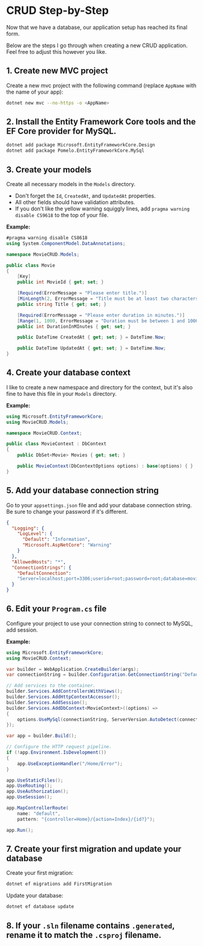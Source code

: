 # CRUD Step-by-Step
Now that we have a database, our application setup has reached its final form.

Below are the steps I go through when creating a new CRUD application. Feel free to adjust this however you like.

## 1. Create new MVC project
Create a new mvc project with the following command (replace `AppName` with the name of your app):
```bash
dotnet new mvc --no-https -o <AppName>
```
## 2. Install the Entity Framework Core tools and the EF Core provider for MySQL.
```bash
dotnet add package Microsoft.EntityFrameworkCore.Design
dotnet add package Pomelo.EntityFrameworkCore.MySql
```
## 3. Create your models
Create all necessary models in the `Models` directory.
- Don't forget the `Id`, `CreatedAt`, and `UpdatedAt` properties. 
- All other fields should have validation attributes.
- If you don't like the yellow warning squiggly lines, add `pragma warning disable CS9618` to the top of your file.

**Example:**
```cs
#pragma warning disable CS8618
using System.ComponentModel.DataAnnotations;

namespace MovieCRUD.Models;

public class Movie
{
    [Key]
    public int MovieId { get; set; }

    [Required(ErrorMessage = "Please enter title.")]
    [MinLength(2, ErrorMessage = "Title must be at least two characters.")]
    public string Title { get; set; }

    [Required(ErrorMessage = "Please enter duration in minutes.")]
    [Range(1, 1000, ErrorMessage = "Duration must be between 1 and 1000 minutes.")]
    public int DurationInMInutes { get; set; }

    public DateTime CreatedAt { get; set; } = DateTime.Now;

    public DateTime UpdatedAt { get; set; } = DateTime.Now;
}
```

## 4. Create your database context
I like to create a new namespace and directory for the context, but it's also fine to have this file in your `Models` directory.

**Example:**
```cs
using Microsoft.EntityFrameworkCore;
using MovieCRUD.Models;

namespace MovieCRUD.Context;

public class MovieContext : DbContext
{
    public DbSet<Movie> Movies { get; set; }

    public MovieContext(DbContextOptions options) : base(options) { }
}
```

## 5. Add your database connection string
Go to your `appsettings.json` file and add your database connection string. Be sure to change your password if it's different.
```json
{
  "Logging": {
    "LogLevel": {
      "Default": "Information",
      "Microsoft.AspNetCore": "Warning"
    }
  },
  "AllowedHosts": "*",
  "ConnectionStrings": {
    "DefaultConnection":
    "Server=localhost;port=3306;userid=root;password=root;database=movies_db;"
  }
}
```

## 6. Edit your `Program.cs` file
Configure your project to use your connection string to connect to MySQL, add session.

**Example:**
```cs
using Microsoft.EntityFrameworkCore;
using MovieCRUD.Context;

var builder = WebApplication.CreateBuilder(args);
var connectionString = builder.Configuration.GetConnectionString("DefaultConnection");

// Add services to the container.
builder.Services.AddControllersWithViews();
builder.Services.AddHttpContextAccessor();
builder.Services.AddSession();
builder.Services.AddDbContext<MovieContext>((options) =>
{
    options.UseMySql(connectionString, ServerVersion.AutoDetect(connectionString));
});

var app = builder.Build();

// Configure the HTTP request pipeline.
if (!app.Environment.IsDevelopment())
{
    app.UseExceptionHandler("/Home/Error");
}

app.UseStaticFiles();
app.UseRouting();
app.UseAuthorization();
app.UseSession();

app.MapControllerRoute(
    name: "default",
    pattern: "{controller=Home}/{action=Index}/{id?}");

app.Run();
```

## 7. Create your first migration and update your database
Create your first migration:
```bash
dotnet ef migrations add FirstMigration
```
Update your database:
```bash
dotnet ef database update
```

## 8. If your `.sln` filename contains `.generated`, rename it to match the `.csproj` filename.
